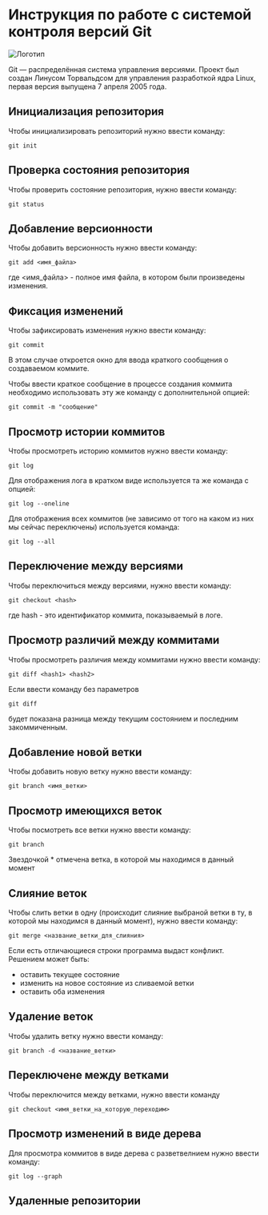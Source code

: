 # **Инструкция по работе с системой контроля версий Git**

![Логотип](logo.jpg)

Git — распределённая система управления версиями. Проект был создан Линусом Торвальдсом для управления разработкой ядра Linux, первая версия выпущена 7 апреля 2005 года.

## Инициализация репозитория

Чтобы инициализировать репозиторий нужно ввести команду:

    git init

## Проверка состояния репозитория

Чтобы проверить состояние репозитория, нужно ввести команду:

    git status

## Добавление версионности

Чтобы добавить версионность нужно ввести команду:

    git add <имя_файла>

где <имя_файла> - полное имя файла, в котором были произведены изменения.

## Фиксация изменений

Чтобы зафиксировать изменения нужно ввести команду:

    git commit

В этом случае откроется окно для ввода краткого сообщения о создаваемом коммите.

Чтобы ввести краткое сообщение в процессе создания коммита необходимо использовать эту же команду с дополнительной опцией:

    git commit -m "сообщение"

## Просмотр истории коммитов

Чтобы просмотреть историю коммитов нужно ввести команду:

    git log

Для отображения лога в кратком виде используется та же команда с опцией:

    git log --oneline

Для отображения всех коммитов (не зависимо от того на каком из них мы сейчас переключены) используется команда:

    git log --all

## Переключение между версиями

Чтобы переключиться между версиями, нужно ввести команду:

    git checkout <hash>

где hash - это идентификатор коммита, показываемый в логе.

## Просмотр различий между коммитами

Чтобы просмотреть различия между коммитами нужно ввести команду:

    git diff <hash1> <hash2>

Если ввести команду без параметров

    git diff

будет показана разница между текущим состоянием и последним закоммиченным.
  
## Добавление новой ветки

Чтобы добавить новую ветку нужно ввести команду:

    git branch <имя_ветки>

## Просмотр имеющихся веток

Чтобы посмотреть все ветки нужно ввести команду:

    git branch

Звездочкой * отмечена ветка, в которой мы находимся в данный момент

## Слияние веток

Чтобы слить ветки в одну (происходит слияние выбраной ветки в ту, в которой мы находимся в данный момент), нужно ввести команду:

    git merge <название_ветки_для_слияния>

Если есть отличающиеся строки программа выдаст конфликт. Решением может быть:

* оставить текущее состояние
* изменить на новое состояние из сливаемой ветки
* оставить оба изменения

##  Удаление веток

Чтобы удалить ветку нужно ввести команду:

    git branch -d <название_ветки>
    
## Переключене между ветками

Чтобы переключится между ветками, нужно ввести команду

    git checkout <имя_ветки_на_которую_переходим>

## Просмотр изменений в виде дерева

Для просмотра коммитов в виде дерева с разветвелнием нужно ввести команду:

    git log --graph
    
## Удаленные репозитории


